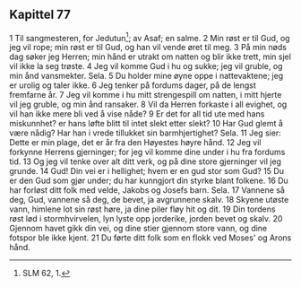 ## Kapittel 77

1 Til sangmesteren, for Jedutun[^1]; av Asaf; en salme.
2 Min røst er til Gud, og jeg vil rope; min røst er til Gud, og han vil vende øret til meg.
3 På min nøds dag søker jeg Herren; min hånd er utrakt om natten og blir ikke trett, min sjel vil ikke la seg trøste.
4 Jeg vil komme Gud i hu og sukke; jeg vil gruble, og min ånd vansmekter. Sela.
5 Du holder mine øyne oppe i nattevaktene; jeg er urolig og taler ikke.
6 Jeg tenker på fordums dager, på de lengst fremfarne år.
7 Jeg vil komme i hu mitt strengespill om natten, i mitt hjerte vil jeg gruble, og min ånd ransaker.
8 Vil da Herren forkaste i all evighet, og vil han ikke mere bli ved å vise nåde?
9 Er det for all tid ute med hans miskunnhet? er hans løfte blitt til intet slekt etter slekt?
10 Har Gud glemt å være nådig? Har han i vrede tillukket sin barmhjertighet? Sela.
11 Jeg sier: Dette er min plage, det er år fra den Høyestes høyre hånd.
12 Jeg vil forkynne Herrens gjerninger; for jeg vil komme dine under i hu fra fordums tid.
13 Og jeg vil tenke over alt ditt verk, og på dine store gjerninger vil jeg grunde.
14 Gud! Din vei er i hellighet; hvem er en gud stor som Gud?
15 Du er den Gud som gjør under; du har kunngjort din styrke blant folkene.
16 Du har forløst ditt folk med velde, Jakobs og Josefs barn. Sela.
17 Vannene så deg, Gud, vannene så deg, de bevet, ja avgrunnene skalv.
18 Skyene utøste vann, himlene lot sin røst høre, ja dine piler fløy hit og dit.
19 Din tordens røst lød i stormhvirvelen, lyn lyste opp jorderike, jorden bevet og skalv.
20 Gjennom havet gikk din vei, og dine stier gjennom store vann, og dine fotspor ble ikke kjent.
21 Du førte ditt folk som en flokk ved Moses' og Arons hånd.

[^1]:  SLM 62, 1.
